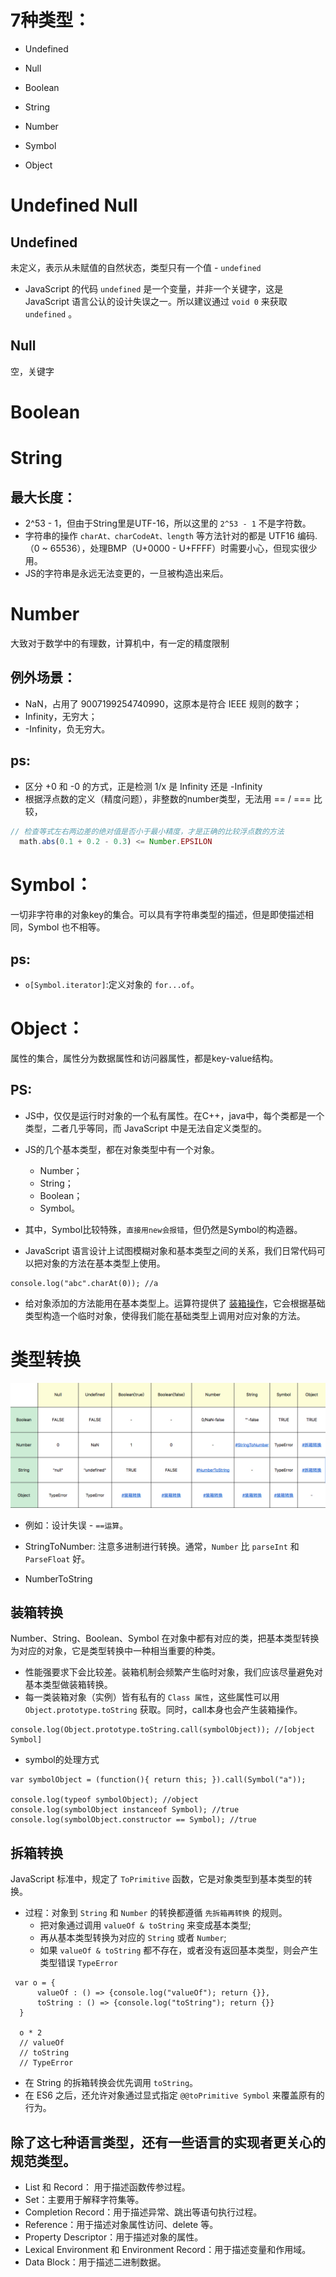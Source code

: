 # 7种类型：
- Undefined
- Null
- Boolean
- String
- Number
- Symbol

- Object

# Undefined Null

## Undefined
未定义，表示从未赋值的自然状态，类型只有一个值 - `undefined`

- JavaScript 的代码 `undefined` 是一个变量，并非一个关键字，这是 JavaScript 语言公认的设计失误之一。所以建议通过 `void 0` 来获取 `undefined` 。

## Null
空，关键字

# Boolean

# String

## 最大长度：
- 2^53 - 1，但由于String里是UTF-16，所以这里的 `2^53 - 1` 不是字符数。
- 字符串的操作 `charAt、charCodeAt、length` 等方法针对的都是 UTF16 编码.（0 ~ 65536），处理BMP（U+0000 - U+FFFF）时需要小心，但现实很少用。
- JS的字符串是永远无法变更的，一旦被构造出来后。

# Number
大致对于数学中的有理数，计算机中，有一定的精度限制

## 例外场景：
- NaN，占用了 9007199254740990，这原本是符合 IEEE 规则的数字；
- Infinity，无穷大；
- -Infinity，负无穷大。

## ps:
- 区分 +0 和 -0 的方式，正是检测 1/x 是 Infinity 还是 -Infinity
- 根据浮点数的定义（精度问题），非整数的number类型，无法用 == / === 比较，
```js
// 检查等式左右两边差的绝对值是否小于最小精度，才是正确的比较浮点数的方法
  math.abs(0.1 + 0.2 - 0.3) <= Number.EPSILON
```

# Symbol：
一切非字符串的对象key的集合。可以具有字符串类型的描述，但是即使描述相同，Symbol 也不相等。

## ps:
- `o[Symbol.iterator]`:定义对象的 `for...of`。

# Object：
属性的集合，属性分为数据属性和访问器属性，都是key-value结构。

## PS:
- JS中，仅仅是运行时对象的一个私有属性。在C++，java中，每个类都是一个类型，二者几乎等同，而 JavaScript 中是无法自定义类型的。
- JS的几个基本类型，都在对象类型中有一个对象。
  - Number；
  - String；
  - Boolean；
  - Symbol。

- 其中，Symbol比较特殊，`直接用new会报错`，但仍然是Symbol的构造器。
- JavaScript 语言设计上试图模糊对象和基本类型之间的关系，我们日常代码可以把对象的方法在基本类型上使用。
```JS
console.log("abc".charAt(0)); //a
```
- 给对象添加的方法能用在基本类型上。运算符提供了 [装箱操作](#装箱转换)，它会根据基础类型构造一个临时对象，使得我们能在基础类型上调用对应对象的方法。

# 类型转换
![](/image/4109b5d93d1ba45850cef017c22f90f.png)
- 例如：设计失误 - `==运算`。

- StringToNumber: 注意多进制进行转换。通常，`Number` 比 `parseInt` 和 `ParseFloat` 好。

- NumberToString

## 装箱转换
Number、String、Boolean、Symbol 在对象中都有对应的类，把基本类型转换为对应的对象，它是类型转换中一种相当重要的种类。

- 性能强要求下会比较差。装箱机制会频繁产生临时对象，我们应该尽量避免对基本类型做装箱转换。
- 每一类装箱对象（实例）皆有私有的 `Class 属性`，这些属性可以用 `Object.prototype.toString` 获取。同时，call本身也会产生装箱操作。
```JS
console.log(Object.prototype.toString.call(symbolObject)); //[object Symbol]
```

- symbol的处理方式
```JS
var symbolObject = (function(){ return this; }).call(Symbol("a"));

console.log(typeof symbolObject); //object
console.log(symbolObject instanceof Symbol); //true
console.log(symbolObject.constructor == Symbol); //true
```

## 拆箱转换
JavaScript 标准中，规定了 `ToPrimitive` 函数，它是对象类型到基本类型的转换。

- 过程：对象到 `String` 和 `Number` 的转换都遵循 `先拆箱再转换` 的规则。
  - 把对象通过调用 `valueOf & toString` 来变成基本类型;
  - 再从基本类型转换为对应的 `String` 或者 `Number`;
  - 如果 `valueOf & toString` 都不存在，或者没有返回基本类型，则会产生类型错误 `TypeError`
```JS
 var o = {
      valueOf : () => {console.log("valueOf"); return {}},
      toString : () => {console.log("toString"); return {}}
  }

  o * 2
  // valueOf
  // toString
  // TypeError
```
- 在 String 的拆箱转换会优先调用 `toString`。
- 在 ES6 之后，还允许对象通过显式指定 `@@toPrimitive Symbol` 来覆盖原有的行为。

## 除了这七种语言类型，还有一些语言的实现者更关心的规范类型。
- List 和 Record： 用于描述函数传参过程。
- Set：主要用于解释字符集等。
- Completion Record：用于描述异常、跳出等语句执行过程。
- Reference：用于描述对象属性访问、delete 等。
- Property Descriptor：用于描述对象的属性。
- Lexical Environment 和 Environment Record：用于描述变量和作用域。
- Data Block：用于描述二进制数据。